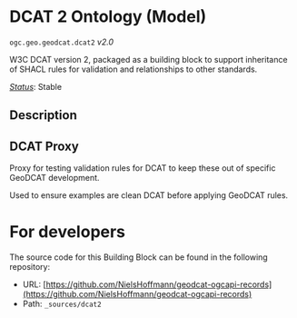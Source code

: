
# DCAT 2 Ontology (Model)

`ogc.geo.geodcat.dcat2` *v2.0*

W3C DCAT version 2, packaged as a building block to support inheritance of SHACL rules for validation and relationships to other standards.

[*Status*](http://www.opengis.net/def/status): Stable

## Description

## DCAT Proxy

Proxy for testing validation rules for DCAT to keep these out of specific GeoDCAT development.

Used to ensure examples are clean DCAT before applying GeoDCAT rules.

# For developers

The source code for this Building Block can be found in the following repository:

* URL: [https://github.com/NielsHoffmann/geodcat-ogcapi-records](https://github.com/NielsHoffmann/geodcat-ogcapi-records)
* Path: `_sources/dcat2`


